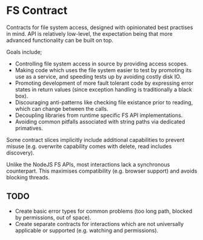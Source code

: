 # FS Contract

Contracts for file system access, designed with opinionated best practises in mind. API is relatively low-level, the expectation being that more advanced functionality can be built on top.

Goals include;

* Controlling file system access in source by providing access scopes.
* Making code which uses the file system easier to test by promoting its use as a service, and speeding tests up by avoiding costly disk IO.
* Promoting development of more fault tolerant code by expressing error states in return values (since exception handling is traditionally a black box).
* Discouraging anti-patterns like checking file existance prior to reading, which can change between the calls.
* Decoupling libraries from runtime specific FS API implementations.
* Avoiding common pitfalls associated with string paths via dedicated primatives.

Some contract slices implicitly include additional capabilities to prevent misuse (e.g. overwrite capability comes with delete, read includes discovery).

Unlike the NodeJS FS APIs, most interactions lack a synchronous counterpart. This maximises compatibility (e.g. browser support) and avoids blocking threads.

## TODO

* Create basic error types for common problems (too long path, blocked by permissions, out of space).
* Create separate contracts for interactions which are not universally applicable or supported (e.g. watching and permissions).
